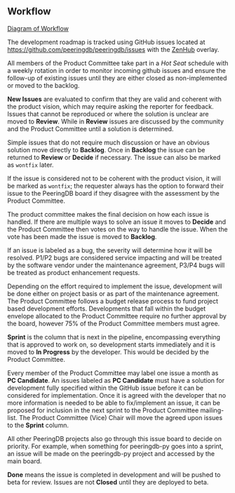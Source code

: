 ## Workflow

[Diagram of Workflow](Product_Committee-Workflow.pdf)

The development roadmap is tracked using GitHub issues located at <https://github.com/peeringdb/peeringdb/issues> with the [ZenHub](https://www.zenhub.com/) overlay.

All members of the Product Committee take part in a _Hot Seat_ schedule with a weekly rotation in order to monitor incoming github issues and ensure the follow-up of existing issues until they are either closed as non-implemented or moved to the backlog.

**New Issues** are evaluated to confirm that they are valid and coherent with the product vision, which may require asking the reporter for feedback. Issues that cannot be reproduced or where the solution is unclear are moved to **Review**. While in **Review** issues are discussed by the community and the Product Committee until a solution is determined.

Simple issues that do not require much discussion or have an obvious solution move directly to **Backlog**. Once in **Backlog** the issue can be returned to **Review** or **Decide** if necessary. The issue can also be marked as `wontfix` later.

If the issue is considered not to be coherent with the product vision, it will be marked as `wontfix`; the requester always has the option to forward their issue to the PeeringDB board if they disagree with the assessment by the Product Committee.

The product committee makes the final decision on how each issue is handled. If there are multiple ways to solve an issue it moves to **Decide** and the Product Committee then votes on the way to handle the issue.  When the vote has been made the issue is moved to **Backlog**.

If an issue is labeled as a bug, the severity will determine how it will be resolved. P1/P2 bugs are considered service impacting and will be treated by the software vendor under the maintenance agreement, P3/P4 bugs will be treated as product enhancement requests.

Depending on the effort required to implement the issue, development will be done either on project basis or as part of the maintenance agreement. The Product Committee follows a budget release process to fund project based development efforts. Developments that fall within the budget envelope allocated to the Product Committee require no further approval by the board, however 75% of the Product Committee members must agree.

**Sprint** is the column that is next in the pipeline, encompassing everything that is approved to work on, so development starts immediately and it is moved to **In Progress** by the developer. This would be decided by the Product Committee.

Every member of the Product Committee may label one issue a month as **PC Candidate**. An issues labeled as **PC Candidate** must have a solution for development fully specified within the GitHub issue before it can be considered for implementation. Once it is agreed with the developer that no more information is needed to be able to fix/implement an issue, it can be proposed for inclusion in the next sprint to the Product Committee mailing-list. The Product Committee (Vice) Chair will move the agreed upon issues to the **Sprint** column.

All other PeeringDB projects also go through this issue board to decide on priority. For example, when something for peeringdb-py goes into a sprint, an issue will be made on the peeringdb-py project and accessed by the main board.

**Done** means the issue is completed in development and will be pushed to beta for review. Issues are not **Closed** until they are deployed to beta.
